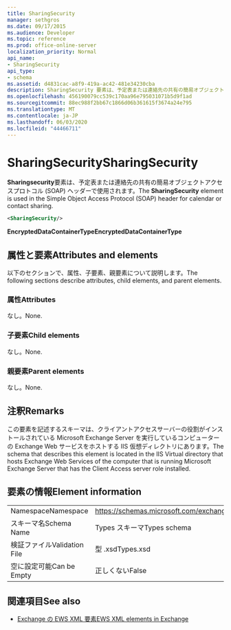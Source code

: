 ```yaml
---
title: SharingSecurity
manager: sethgros
ms.date: 09/17/2015
ms.audience: Developer
ms.topic: reference
ms.prod: office-online-server
localization_priority: Normal
api_name:
- SharingSecurity
api_type:
- schema
ms.assetid: d4831cac-a8f9-419a-ac42-481e34230cba
description: SharingSecurity 要素は、予定表または連絡先の共有の簡易オブジェクトアクセスプロトコル (SOAP) ヘッダーで使用されます。
ms.openlocfilehash: 456190079cc539c170aa96e795031071b5d9f1ad
ms.sourcegitcommit: 88ec988f2bb67c1866d06b361615f3674a24e795
ms.translationtype: MT
ms.contentlocale: ja-JP
ms.lasthandoff: 06/03/2020
ms.locfileid: "44466711"
---
```

# <a name="sharingsecurity"></a><span data-ttu-id="71e00-103">SharingSecurity</span><span class="sxs-lookup"><span data-stu-id="71e00-103">SharingSecurity</span></span>

<span data-ttu-id="71e00-104">**Sharingsecurity**要素は、予定表または連絡先の共有の簡易オブジェクトアクセスプロトコル (SOAP) ヘッダーで使用されます。</span><span class="sxs-lookup"><span data-stu-id="71e00-104">The **SharingSecurity** element is used in the Simple Object Access Protocol (SOAP) header for calendar or contact sharing.</span></span> 
  
```xml
<SharingSecurity/>
```

 <span data-ttu-id="71e00-105">**EncryptedDataContainerType**</span><span class="sxs-lookup"><span data-stu-id="71e00-105">**EncryptedDataContainerType**</span></span>
## <a name="attributes-and-elements"></a><span data-ttu-id="71e00-106">属性と要素</span><span class="sxs-lookup"><span data-stu-id="71e00-106">Attributes and elements</span></span>

<span data-ttu-id="71e00-107">以下のセクションで、属性、子要素、親要素について説明します。</span><span class="sxs-lookup"><span data-stu-id="71e00-107">The following sections describe attributes, child elements, and parent elements.</span></span>
  
### <a name="attributes"></a><span data-ttu-id="71e00-108">属性</span><span class="sxs-lookup"><span data-stu-id="71e00-108">Attributes</span></span>

<span data-ttu-id="71e00-109">なし。</span><span class="sxs-lookup"><span data-stu-id="71e00-109">None.</span></span>
  
### <a name="child-elements"></a><span data-ttu-id="71e00-110">子要素</span><span class="sxs-lookup"><span data-stu-id="71e00-110">Child elements</span></span>

<span data-ttu-id="71e00-111">なし。</span><span class="sxs-lookup"><span data-stu-id="71e00-111">None.</span></span>
  
### <a name="parent-elements"></a><span data-ttu-id="71e00-112">親要素</span><span class="sxs-lookup"><span data-stu-id="71e00-112">Parent elements</span></span>

<span data-ttu-id="71e00-113">なし。</span><span class="sxs-lookup"><span data-stu-id="71e00-113">None.</span></span>
  
## <a name="remarks"></a><span data-ttu-id="71e00-114">注釈</span><span class="sxs-lookup"><span data-stu-id="71e00-114">Remarks</span></span>

<span data-ttu-id="71e00-115">この要素を記述するスキーマは、クライアントアクセスサーバーの役割がインストールされている Microsoft Exchange Server を実行しているコンピューターの Exchange Web サービスをホストする IIS 仮想ディレクトリにあります。</span><span class="sxs-lookup"><span data-stu-id="71e00-115">The schema that describes this element is located in the IIS Virtual directory that hosts Exchange Web Services of the computer that is running Microsoft Exchange Server that has the Client Access server role installed.</span></span>
  
## <a name="element-information"></a><span data-ttu-id="71e00-116">要素の情報</span><span class="sxs-lookup"><span data-stu-id="71e00-116">Element information</span></span>

|||
|:-----|:-----|
|<span data-ttu-id="71e00-117">Namespace</span><span class="sxs-lookup"><span data-stu-id="71e00-117">Namespace</span></span>  <br/> |https://schemas.microsoft.com/exchange/services/2006/types  <br/> |
|<span data-ttu-id="71e00-118">スキーマ名</span><span class="sxs-lookup"><span data-stu-id="71e00-118">Schema Name</span></span>  <br/> |<span data-ttu-id="71e00-119">Types スキーマ</span><span class="sxs-lookup"><span data-stu-id="71e00-119">Types schema</span></span>  <br/> |
|<span data-ttu-id="71e00-120">検証ファイル</span><span class="sxs-lookup"><span data-stu-id="71e00-120">Validation File</span></span>  <br/> |<span data-ttu-id="71e00-121">型 .xsd</span><span class="sxs-lookup"><span data-stu-id="71e00-121">Types.xsd</span></span>  <br/> |
|<span data-ttu-id="71e00-122">空に設定可能</span><span class="sxs-lookup"><span data-stu-id="71e00-122">Can be Empty</span></span>  <br/> |<span data-ttu-id="71e00-123">正しくない</span><span class="sxs-lookup"><span data-stu-id="71e00-123">False</span></span>  <br/> |
   
## <a name="see-also"></a><span data-ttu-id="71e00-124">関連項目</span><span class="sxs-lookup"><span data-stu-id="71e00-124">See also</span></span>



- [<span data-ttu-id="71e00-125">Exchange の EWS XML 要素</span><span class="sxs-lookup"><span data-stu-id="71e00-125">EWS XML elements in Exchange</span></span>](ews-xml-elements-in-exchange.md)

